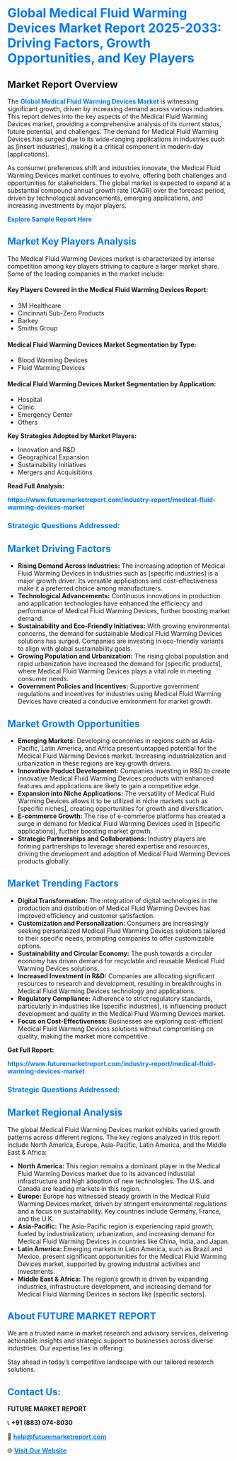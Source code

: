 <h1 style="color: #007BFF;">Global Medical Fluid Warming Devices Market Report 2025-2033: Driving Factors, Growth Opportunities, and Key Players</h1>

<section id="overview">
<h2>Market Report Overview</h2>
<p>The <a href="https://www.futuremarketreport.com/industry-report/medical-fluid-warming-devices-market" style="color: #007BFF; text-decoration: none;"><strong>Global Medical Fluid Warming Devices Market</strong></a> is witnessing significant growth, driven by increasing demand across various industries. This report delves into the key aspects of the Medical Fluid Warming Devices market, providing a comprehensive analysis of its current status, future potential, and challenges. The demand for Medical Fluid Warming Devices has surged due to its wide-ranging applications in industries such as [insert industries], making it a critical component in modern-day [applications].</p>
<p>As consumer preferences shift and industries innovate, the Medical Fluid Warming Devices market continues to evolve, offering both challenges and opportunities for stakeholders. The global market is expected to expand at a substantial compound annual growth rate (CAGR) over the forecast period, driven by technological advancements, emerging applications, and increasing investments by major players.</p>
</section>

<section id="overview">
<p><a href="https://www.futuremarketreport.com/request-sample/reportId=64590" style="color: #007BFF; text-decoration: none;"><strong>Explore Sample Report Here</strong></a></p>
</section>

<section id="key-players">
<h2 style="color: #007BFF;">Market Key Players Analysis</h2>
<p>The Medical Fluid Warming Devices market is characterized by intense competition among key players striving to capture a larger market share. Some of the leading companies in the market include:</p>
<h4>Key Players Covered in the Medical Fluid Warming Devices Report:</h4>
<ul><li>3M Healthcare</li><li>Cincinnati Sub-Zero Products</li><li>Barkey</li><li>Smiths Group</li></ul>
<h4>Medical Fluid Warming Devices Market Segmentation by Type:</h4>
<ul><li>Blood Warming Devices</li><li>Fluid Warming Devices</li></ul>

<h4>Medical Fluid Warming Devices Market Segmentation by Application:</h4>
<ul><li>Hospital</li><li>Clinic</li><li>Emergency Center</li><li>Others</li></ul>
<p><strong>Key Strategies Adopted by Market Players:</strong></p>
<ul>
<li>Innovation and R&D</li>
<li>Geographical Expansion</li>
<li>Sustainability Initiatives</li>
<li>Mergers and Acquisitions</li>
</ul>
</section>

<section>
<p><strong>Read Full Analysis: </strong></p><a href="https://www.futuremarketreport.com/industry-report/medical-fluid-warming-devices-market" style="color: #007BFF; text-decoration: none;"><strong>https://www.futuremarketreport.com/industry-report/medical-fluid-warming-devices-market</strong></a>
<h3 style="color: #007BFF;">Strategic Questions Addressed:</h3>
</section>

<section id="driving-factors">
<h2 style="color: #007BFF;">Market Driving Factors</h2>
<ul>
<li><strong>Rising Demand Across Industries:</strong> The increasing adoption of Medical Fluid Warming Devices in industries such as [specific industries] is a major growth driver. Its versatile applications and cost-effectiveness make it a preferred choice among manufacturers.</li>
<li><strong>Technological Advancements:</strong> Continuous innovations in production and application technologies have enhanced the efficiency and performance of Medical Fluid Warming Devices, further boosting market demand.</li>
<li><strong>Sustainability and Eco-Friendly Initiatives:</strong> With growing environmental concerns, the demand for sustainable Medical Fluid Warming Devices solutions has surged. Companies are investing in eco-friendly variants to align with global sustainability goals.</li>
<li><strong>Growing Population and Urbanization:</strong> The rising global population and rapid urbanization have increased the demand for [specific products], where Medical Fluid Warming Devices plays a vital role in meeting consumer needs.</li>
<li><strong>Government Policies and Incentives:</strong> Supportive government regulations and incentives for industries using Medical Fluid Warming Devices have created a conducive environment for market growth.</li>
</ul>
</section>

<section id="growth-opportunities">
<h2 style="color: #007BFF;">Market Growth Opportunities</h2>
<ul>
<li><strong>Emerging Markets:</strong> Developing economies in regions such as Asia-Pacific, Latin America, and Africa present untapped potential for the Medical Fluid Warming Devices market. Increasing industrialization and urbanization in these regions are key growth drivers.</li>
<li><strong>Innovative Product Development:</strong> Companies investing in R&D to create innovative Medical Fluid Warming Devices products with enhanced features and applications are likely to gain a competitive edge.</li>
<li><strong>Expansion into Niche Applications:</strong> The versatility of Medical Fluid Warming Devices allows it to be utilized in niche markets such as [specific niches], creating opportunities for growth and diversification.</li>
<li><strong>E-commerce Growth:</strong> The rise of e-commerce platforms has created a surge in demand for Medical Fluid Warming Devices used in [specific applications], further boosting market growth.</li>
<li><strong>Strategic Partnerships and Collaborations:</strong> Industry players are forming partnerships to leverage shared expertise and resources, driving the development and adoption of Medical Fluid Warming Devices products globally.</li>
</ul>
</section>

<section id="trending-factors">
<h2 style="color: #007BFF;">Market Trending Factors</h2>
<ul>
<li><strong>Digital Transformation:</strong> The integration of digital technologies in the production and distribution of Medical Fluid Warming Devices has improved efficiency and customer satisfaction.</li>
<li><strong>Customization and Personalization:</strong> Consumers are increasingly seeking personalized Medical Fluid Warming Devices solutions tailored to their specific needs, prompting companies to offer customizable options.</li>
<li><strong>Sustainability and Circular Economy:</strong> The push towards a circular economy has driven demand for recyclable and reusable Medical Fluid Warming Devices solutions.</li>
<li><strong>Increased Investment in R&D:</strong> Companies are allocating significant resources to research and development, resulting in breakthroughs in Medical Fluid Warming Devices technology and applications.</li>
<li><strong>Regulatory Compliance:</strong> Adherence to strict regulatory standards, particularly in industries like [specific industries], is influencing product development and quality in the Medical Fluid Warming Devices market.</li>
<li><strong>Focus on Cost-Effectiveness:</strong> Businesses are exploring cost-efficient Medical Fluid Warming Devices solutions without compromising on quality, making the market more competitive.</li>
</ul>
</section>

<section>
<p><strong>Get Full Report: </strong></p><a href="https://www.futuremarketreport.com/industry-report/medical-fluid-warming-devices-market" style="color: #007BFF; text-decoration: none;"><strong>https://www.futuremarketreport.com/industry-report/medical-fluid-warming-devices-market</strong></a>
<h3 style="color: #007BFF;">Strategic Questions Addressed:</h3>
</section>


<section id="regional-analysis">
<h2 style="color: #007BFF;">Market Regional Analysis</h2>
<p>The global Medical Fluid Warming Devices market exhibits varied growth patterns across different regions. The key regions analyzed in this report include North America, Europe, Asia-Pacific, Latin America, and the Middle East & Africa:</p>
<ul>
<li><strong>North America:</strong> This region remains a dominant player in the Medical Fluid Warming Devices market due to its advanced industrial infrastructure and high adoption of new technologies. The U.S. and Canada are leading markets in this region.</li>
<li><strong>Europe:</strong> Europe has witnessed steady growth in the Medical Fluid Warming Devices market, driven by stringent environmental regulations and a focus on sustainability. Key countries include Germany, France, and the U.K.</li>
<li><strong>Asia-Pacific:</strong> The Asia-Pacific region is experiencing rapid growth, fueled by industrialization, urbanization, and increasing demand for Medical Fluid Warming Devices in countries like China, India, and Japan.</li>
<li><strong>Latin America:</strong> Emerging markets in Latin America, such as Brazil and Mexico, present significant opportunities for the Medical Fluid Warming Devices market, supported by growing industrial activities and investments.</li>
<li><strong>Middle East & Africa:</strong> The region’s growth is driven by expanding industries, infrastructure development, and increasing demand for Medical Fluid Warming Devices in sectors like [specific sectors].</li>
</ul>
</section>

<footer>
<h2 style="color: #007BFF;">About FUTURE MARKET REPORT</h2>
<p>We are a trusted name in market research and advisory services, delivering actionable insights and strategic support to businesses across diverse industries. Our expertise lies in offering:</p>

<p>Stay ahead in today’s competitive landscape with our tailored research solutions.</p>

<h2 style="color: #007BFF;">Contact Us:</h2>
<p><strong>FUTURE MARKET REPORT</strong></p>
<p>📞 <strong>+91 (883) 074-8030</strong></p>
<p>📧 <strong><a href="mailto:help@futuremarketreport.com" style="color: #007BFF;">help@futuremarketreport.com</a></strong></p>
<p>🌐 <strong><a href="https://www.futuremarketreport.com/" style="color: #007BFF;">Visit Our Website</a></strong></p>
</footer>